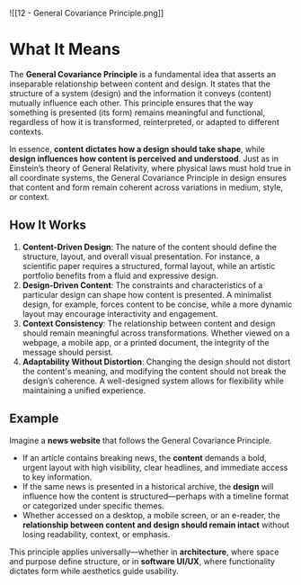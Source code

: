 ![[12 - General Covariance Principle.png]]
# **What It Means**

The **General Covariance Principle** is a fundamental idea that asserts an inseparable relationship between content and design. It states that the structure of a system (design) and the information it conveys (content) mutually influence each other. This principle ensures that the way something is presented (its form) remains meaningful and functional, regardless of how it is transformed, reinterpreted, or adapted to different contexts.

In essence, **content dictates how a design should take shape**, while **design influences how content is perceived and understood**. Just as in Einstein’s theory of General Relativity, where physical laws must hold true in all coordinate systems, the General Covariance Principle in design ensures that content and form remain coherent across variations in medium, style, or context.

## **How It Works**

1. **Content-Driven Design**: The nature of the content should define the structure, layout, and overall visual presentation. For instance, a scientific paper requires a structured, formal layout, while an artistic portfolio benefits from a fluid and expressive design.
2. **Design-Driven Content**: The constraints and characteristics of a particular design can shape how content is presented. A minimalist design, for example, forces content to be concise, while a more dynamic layout may encourage interactivity and engagement.
3. **Context Consistency**: The relationship between content and design should remain meaningful across transformations. Whether viewed on a webpage, a mobile app, or a printed document, the integrity of the message should persist.
4. **Adaptability Without Distortion**: Changing the design should not distort the content's meaning, and modifying the content should not break the design’s coherence. A well-designed system allows for flexibility while maintaining a unified experience.

## **Example**

Imagine a **news website** that follows the General Covariance Principle.

- If an article contains breaking news, the **content** demands a bold, urgent layout with high visibility, clear headlines, and immediate access to key information.
- If the same news is presented in a historical archive, the **design** will influence how the content is structured—perhaps with a timeline format or categorized under specific themes.
- Whether accessed on a desktop, a mobile screen, or an e-reader, the **relationship between content and design should remain intact** without losing readability, context, or emphasis.

This principle applies universally—whether in **architecture**, where space and purpose define structure, or in **software UI/UX**, where functionality dictates form while aesthetics guide usability.
